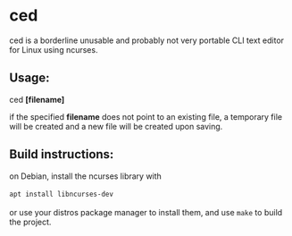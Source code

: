 # ced
ced is a borderline unusable and probably not very portable CLI text editor for Linux using ncurses.

## Usage:
ced <b>[filename]</b>

if the specified <b>filename</b> does not point to an existing file, a temporary file will be created and a new file will be created upon saving.

## Build instructions:
on Debian, install the ncurses library with <br><br>
 `apt install libncurses-dev` <br><br>
or use your distros package manager to install them,
and use `make` to build the project.